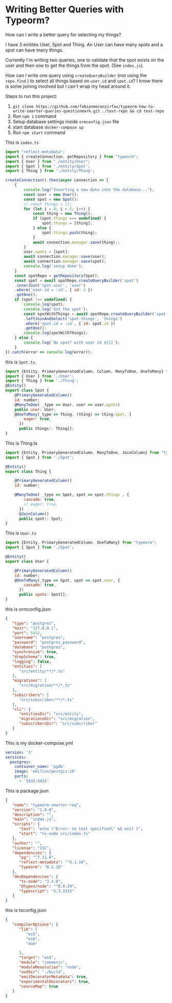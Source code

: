 # Writing Better Queries with Typeorm? 

How can I write a better query for selecting my things?

I have 3 enitites User, Spot and Thing.
An User can have many spots and a spot can have many things.

Currently I'm writing two queries, one to validate that the spot exists on the user and then one to get the things from the spot. (See `index.js`).

How can I write one query using `createQueryBuilder` (not using the `repo.find` ) to select all things based on `user.id` and `spot.id`? I know there is some joining involved but I can't wrap my head around it.

Steps to run this project:

1. `git clone https://github.com/fabianmoronzirfas/typeorm-how-to-write-smarter-queries-questionmark.git ./test-repo && cd test-repo`
2. Run `npm i` command
3. Setup database settings inside `ormconfig.json` file
4. start database `docker-compose up`
5. Run `npm start` command



This is `index.ts`


```js
import "reflect-metadata";
import { createConnection, getRepository } from "typeorm";
import { User } from "./entity/User";
import { Spot } from './entity/Spot';
import { Thing } from './entity/Thing';

createConnection().then(async connection => {
    {
        console.log("Inserting a new data into the database...");
        const user = new User();
        const spot = new Spot();
        // const things = [];
        for (let i = 0; i < 5; i++) {
            const thing = new Thing();
            if (spot.things === undefined) {
                spot.things = [thing];
            } else {
                spot.things.push(thing);
            }
            await connection.manager.save(thing);;
        }
        user.spots = [spot];
        await connection.manager.save(user);
        await connection.manager.save(spot);
        console.log('setup done');
    }
    const spotRepo = getRepository(Spot);
    const spot = await spotRepo.createQueryBuilder('spot')
    .innerJoin('spot.user', 'user')
    .where('user.id = :id', { id: 1 })
    .getOne();
    if (spot !== undefined) {
        console.log(spot);
        console.log('Got the spot');
        const spotWithThings = await spotRepo.createQueryBuilder('spot')
        .leftJoinAndSelect('spot.things', 'things')
        .where('spot.id = :id', { id: spot.id })
        .getOne();
        console.log(spotWithThings);
    } else {
        console.log(`No spot? with user id ${1}`);
    }
}).catch(error => console.log(error));
```



this is `Spot.ts`.
```js
import {Entity, PrimaryGeneratedColumn, Column, ManyToOne, OneToMany} from "typeorm";
import { User } from './User';
import { Thing } from './Thing';
@Entity()
export class Spot {
    @PrimaryGeneratedColumn()
    id: number;
    @ManyToOne( _type => User, user => user.spots)
    public user: User;
    @OneToMany(_type => Thing, (thing) => thing.spot, {
        eager: true,
      })
      public things!: Thing[];
}
```

This is Thing.ts

```js
import {Entity, PrimaryGeneratedColumn, ManyToOne, JoinColumn} from "typeorm";
import { Spot } from './Spot';

@Entity()
export class Thing {

    @PrimaryGeneratedColumn()
    id: number;

    @ManyToOne( _type => Spot, spot => spot.things , {
        cascade: true,
        // eager: true,
      })
      @JoinColumn()
      public spot!: Spot;
}

```

This is `User.ts`

```js
import {Entity, PrimaryGeneratedColumn, OneToMany} from "typeorm";
import { Spot } from './Spot';

@Entity()
export class User {

    @PrimaryGeneratedColumn()
    id: number;
    @OneToMany(_type => Spot, spot => spot.user, {
        cascade: true,
      })
      public spots: Spot[];
}

```


this is ormconfig.json

```json
{
   "type": "postgres",
   "host": "127.0.0.1",
   "port": 5432,
   "username": "postgres",
   "password": "postgres_password",
   "database": "postgres",
   "synchronize": true,
   "dropSchema": true,
   "logging": false,
   "entities": [
      "src/entity/**/*.ts"
   ],
   "migrations": [
      "src/migration/**/*.ts"
   ],
   "subscribers": [
      "src/subscriber/**/*.ts"
   ],
   "cli": {
      "entitiesDir": "src/entity",
      "migrationsDir": "src/migration",
      "subscribersDir": "src/subscriber"
   }
}
```

This is my docker-compose.yml


```yml
version: '3'
services:
  postgres:
    container_name: 'pgdb'
    image: 'mdillon/postgis:10'
    ports:
      - '5432:5432'
```

This is package.json

```json
{
   "name": "typeorm-smarter-req",
   "version": "1.0.0",
   "description": "",
   "main": "index.js",
   "scripts": {
      "test": "echo \"Error: no test specified\" && exit 1",
      "start": "ts-node src/index.ts"
   },
   "author": "",
   "license": "ISC",
   "dependencies": {
      "pg": "^7.11.0",
      "reflect-metadata": "^0.1.10",
      "typeorm": "0.2.18"
   },
   "devDependencies": {
      "ts-node": "3.3.0",
      "@types/node": "^8.0.29",
      "typescript": "3.3.3333"
   }
}

```


this is tsconfig.json

```json
{
   "compilerOptions": {
      "lib": [
         "es5",
         "es6",
         "dom"

      ],
      "target": "es5",
      "module": "commonjs",
      "moduleResolution": "node",
      "outDir": "./build",
      "emitDecoratorMetadata": true,
      "experimentalDecorators": true,
      "sourceMap": true
   }
}
```